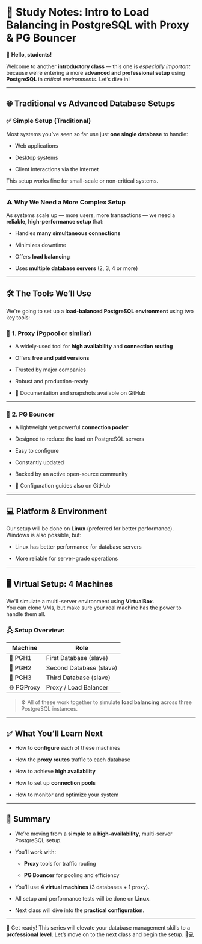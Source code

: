 # 📘 Study Notes: Intro to Load Balancing in PostgreSQL with Proxy & PG Bouncer

👋 **Hello, students!**

Welcome to another **introductory class** — this one is _especially important_ because we’re entering a more **advanced and professional setup** using **PostgreSQL** in _critical environments_. Let’s dive in!

---

## 🌐 Traditional vs Advanced Database Setups

### ✅ **Simple Setup (Traditional)**

Most systems you’ve seen so far use just **one single database** to handle:

- Web applications
    
- Desktop systems
    
- Client interactions via the internet
    

This setup works fine for small-scale or non-critical systems.

---

### ⚠️ **Why We Need a More Complex Setup**

As systems scale up — more users, more transactions — we need a **reliable, high-performance setup** that:

- Handles **many simultaneous connections**
    
- Minimizes downtime
    
- Offers **load balancing**
    
- Uses **multiple database servers** (2, 3, 4 or more)
    

---

## 🛠️ The Tools We’ll Use

We're going to set up a **load-balanced PostgreSQL environment** using two key tools:

### 🔁 **1. Proxy (Pgpool or similar)**

- A widely-used tool for **high availability** and **connection routing**
    
- Offers **free and paid versions**
    
- Trusted by major companies
    
- Robust and production-ready
    
- 📄 Documentation and snapshots available on GitHub
    

---

### 🧱 **2. PG Bouncer**

- A lightweight yet powerful **connection pooler**
    
- Designed to reduce the load on PostgreSQL servers
    
- Easy to configure
    
- Constantly updated
    
- Backed by an active open-source community
    
- 📄 Configuration guides also on GitHub
    

---

## 💻 Platform & Environment

Our setup will be done on **Linux** (preferred for better performance).  
Windows is also possible, but:

- Linux has better performance for database servers
    
- More reliable for server-grade operations
    

---

## 🖥️ Virtual Setup: 4 Machines

We'll simulate a multi-server environment using **VirtualBox**.  
You can clone VMs, but make sure your real machine has the power to handle them all.

### 🖧 Setup Overview:

|Machine|Role|
|---|---|
|🧩 PGH1|First Database (slave)|
|🧩 PGH2|Second Database (slave)|
|🧩 PGH3|Third Database (slave)|
|🌐 PGProxy|Proxy / Load Balancer|

> ⚙️ All of these work together to simulate **load balancing** across three PostgreSQL instances.

---

## ✅ What You’ll Learn Next

- How to **configure** each of these machines
    
- How the **proxy routes** traffic to each database
    
- How to achieve **high availability**
    
- How to set up **connection pools**
    
- How to monitor and optimize your system
    

---

## 🚀 Summary

- We’re moving from a **simple** to a **high-availability**, multi-server PostgreSQL setup.
    
- You’ll work with:
    
    - **Proxy** tools for traffic routing
        
    - **PG Bouncer** for pooling and efficiency
        
- You’ll use **4 virtual machines** (3 databases + 1 proxy).
    
- All setup and performance tests will be done on **Linux**.
    
- Next class will dive into the **practical configuration**.
    

---

🎉 Get ready! This series will elevate your database management skills to a **professional level**. Let’s move on to the next class and begin the setup. 🔧💻